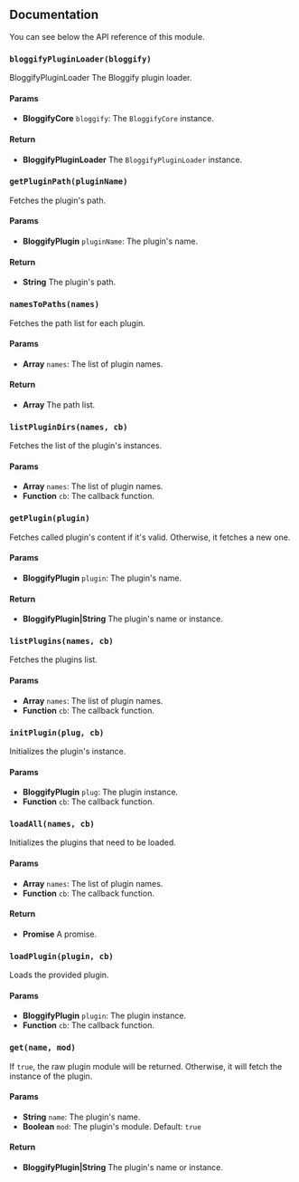## Documentation

You can see below the API reference of this module.

### `bloggifyPluginLoader(bloggify)`
BloggifyPluginLoader
The Bloggify plugin loader.

#### Params

- **BloggifyCore** `bloggify`: The `BloggifyCore` instance.

#### Return
- **BloggifyPluginLoader** The `BloggifyPluginLoader` instance.

### `getPluginPath(pluginName)`
Fetches the plugin's path.

#### Params

- **BloggifyPlugin** `pluginName`: The plugin's name.

#### Return
- **String** The plugin's path.

### `namesToPaths(names)`
Fetches the path list for each plugin.

#### Params

- **Array** `names`: The list of plugin names.

#### Return
- **Array** The path list.

### `listPluginDirs(names, cb)`
Fetches the list of the plugin's instances.

#### Params

- **Array** `names`: The list of plugin names.
- **Function** `cb`: The callback function.

### `getPlugin(plugin)`
Fetches called plugin's content if it's valid. Otherwise, it fetches a new one.

#### Params

- **BloggifyPlugin** `plugin`: The plugin's name.

#### Return
- **BloggifyPlugin|String** The plugin's name or instance.

### `listPlugins(names, cb)`
Fetches the plugins list.

#### Params

- **Array** `names`: The list of plugin names.
- **Function** `cb`: The callback function.

### `initPlugin(plug, cb)`
Initializes the plugin's instance.

#### Params

- **BloggifyPlugin** `plug`: The plugin instance.
- **Function** `cb`: The callback function.

### `loadAll(names, cb)`
Initializes the plugins that need to be loaded.

#### Params

- **Array** `names`: The list of plugin names.
- **Function** `cb`: The callback function.

#### Return
- **Promise** A promise.

### `loadPlugin(plugin, cb)`
Loads the provided plugin.

#### Params

- **BloggifyPlugin** `plugin`: The plugin instance.
- **Function** `cb`: The callback function.

### `get(name, mod)`
If `true`, the raw plugin module will be returned. Otherwise, it will fetch the instance of the plugin.

#### Params

- **String** `name`: The plugin's name.
- **Boolean** `mod`: The plugin's module. Default: `true`

#### Return
- **BloggifyPlugin|String** The plugin's name or instance.

